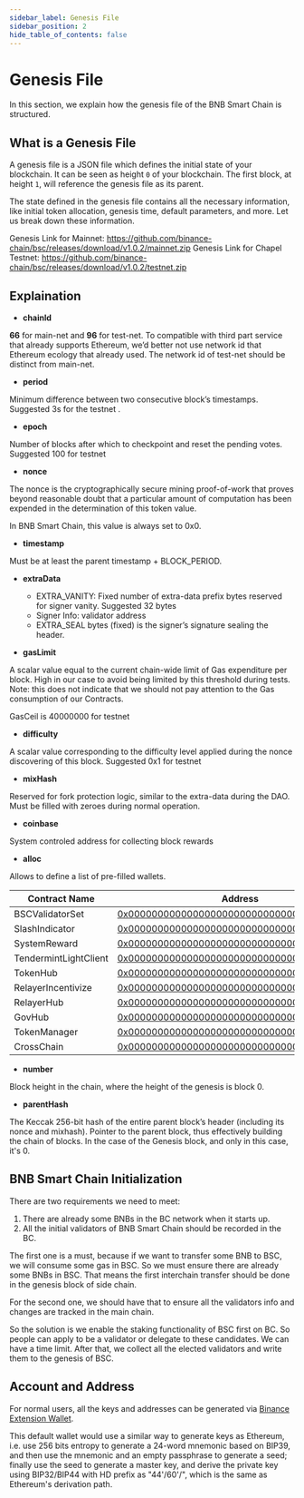 ```yaml
---
sidebar_label: Genesis File 
sidebar_position: 2
hide_table_of_contents: false
---
```


# Genesis File

In this section, we explain how the genesis file of the BNB Smart Chain is structured.


## What is a Genesis File

A genesis file is a JSON file which defines the initial state of your blockchain. It can be seen as height `0` of your blockchain. The first block, at height `1`, will reference the genesis file as its parent.

The state defined in the genesis file contains all the necessary information, like initial token allocation, genesis time, default parameters, and more. Let us break down these information.

Genesis Link for Mainnet:  <https://github.com/binance-chain/bsc/releases/download/v1.0.2/mainnet.zip>
Genesis Link for Chapel Testnet: <https://github.com/binance-chain/bsc/releases/download/v1.0.2/testnet.zip>

## Explaination

* **chainId**

**66** for main-net and **96** for test-net.  To compatible with third part service that already supports Ethereum, we’d better not use network id that Ethereum ecology that already used.  The network id of test-net should be distinct from main-net.


* **period**

Minimum difference between two consecutive block’s timestamps. Suggested 3s for the testnet .

* **epoch**

Number of blocks after which to checkpoint and reset the pending votes. Suggested 100 for testnet

* **nonce**

The nonce is the cryptographically secure mining proof-of-work that proves beyond reasonable doubt that a particular amount of computation has been expended in the determination of this token value.

In BNB Smart Chain, this value is always set to 0x0.


* **timestamp**

Must be at least the parent timestamp + BLOCK_PERIOD.

* **extraData**

	* EXTRA_VANITY: Fixed number of extra-data prefix bytes reserved for signer vanity. Suggested 32 bytes
	* Signer Info: validator address
	* EXTRA_SEAL bytes (fixed) is the signer’s signature sealing the header.

* **gasLimit**

A scalar value equal to the current chain-wide limit of Gas expenditure per block. High in our case to avoid being limited by this threshold during tests. Note: this does not indicate that we should not pay attention to the Gas consumption of our Contracts.

GasCeil is 40000000 for testnet

* **difficulty**

A scalar value corresponding to the difficulty level applied during the nonce discovering of this block.
Suggested 0x1 for testnet

* **mixHash**

Reserved for fork protection logic, similar to the extra-data during the DAO.
Must be filled with zeroes during normal operation.

* **coinbase**

System controled address for collecting block rewards

* **alloc**

Allows to define a list of pre-filled wallets.

| Contract Name         | Address                                   | ABI file                                      |
| ----------------------|-------------------------------------------|--------------------------------------------------- |
| BSCValidatorSet       |[0x0000000000000000000000000000000000001000](https://bscscan.com/address/0x0000000000000000000000000000000000001000#code) |[bscvalidatorset](system-smart-contract/bscvalidatorset.abi)|
| SlashIndicator        |[0x0000000000000000000000000000000000001001](https://bscscan.com/address/0x0000000000000000000000000000000000001001#code) |[slashindicator](system-smart-contract/slashindicator.abi)|
| SystemReward          |[0x0000000000000000000000000000000000001002](https://bscscan.com/address/0x0000000000000000000000000000000000001002#code) |[systemreward](system-smart-contract/systemreward.abi)|
| TendermintLightClient |[0x0000000000000000000000000000000000001003](https://bscscan.com/address/0x0000000000000000000000000000000000001003#code) |[tendermintlightclient](system-smart-contract/tendermintlightclient.abi) |
| TokenHub              |[0x0000000000000000000000000000000000001004](https://bscscan.com/address/0x0000000000000000000000000000000000001004#code) |[tokenhub](system-smart-contract/tokenhub.abi)|
| RelayerIncentivize    |[0x0000000000000000000000000000000000001005](https://bscscan.com/address/0x0000000000000000000000000000000000001005#code) |[relayerincentivize](system-smart-contract/relayerincentivize.abi)|
| RelayerHub            |[0x0000000000000000000000000000000000001006](https://bscscan.com/address/0x0000000000000000000000000000000000001006#code) |[relayerhub](system-smart-contract/relayerhub.abi) |
| GovHub                |[0x0000000000000000000000000000000000001007](https://bscscan.com/address/0x0000000000000000000000000000000000001007#code) |[govhub](system-smart-contract/govhub.abi) |
| TokenManager          |[0x0000000000000000000000000000000000001008](https://bscscan.com/address/0x0000000000000000000000000000000000001008#code) |[tokenmanager](system-smart-contract/tokenmanager.abi) |
| CrossChain            |[0x0000000000000000000000000000000000002000](https://bscscan.com/address/0x0000000000000000000000000000000000002000#code) |[crosschain](system-smart-contract/crosschain.abi) |

* **number**

Block height in the chain, where the height of the genesis is block 0.

* **parentHash**

The Keccak 256-bit hash of the entire parent block’s header (including its nonce and mixhash). Pointer to the parent block, thus effectively building the chain of blocks. In the case of the Genesis block, and only in this case, it's 0.


## BNB Smart Chain Initialization

There are two requirements we need to meet:
1. There are already some BNBs in the BC network when it starts up.
2. All the initial validators of BNB Smart Chain should be recorded in the BC.

The first one is a must, because if we want to transfer some BNB to BSC, we will consume some gas in BSC. So we must ensure there are already some BNBs in BSC. That means the first interchain transfer should be done in the genesis block of side chain.

For the second one, we should have that to ensure all the validators info and changes are tracked in the main chain.

So the solution is we enable the staking functionality of BSC first on BC. So people can apply to be a validator or delegate to these candidates. We can have a time limit. After that, we collect all the elected validators and write them to the genesis of BSC.

## Account and Address
For normal users, all the keys and addresses can be generated via [Binance Extension Wallet](../binance.md).

This default wallet would use a similar way to generate keys as Ethereum, i.e. use 256 bits entropy to generate a 24-word mnemonic based on BIP39, and then use the mnemonic and an empty passphrase to generate a seed; finally use the seed to generate a master key, and derive the private key using BIP32/BIP44 with HD prefix as "44'/60'/", which is the same as Ethereum's derivation path.